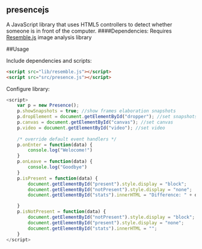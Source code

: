 ## presencejs

A JavaScript library that uses HTML5 controllers to detect whether someone is in front of the computer.
####Dependencies: 
Requires [Resemble.js](http://huddle.github.io/Resemble.js/) image analysis library

##Usage

Include dependencies and scripts:
```HTML
<script src="lib/resemble.js"></script>
<script src="src/presence.js"></script>
```
Configure library:
```javascript
<script>
    var p = new Presence();
    p.showSnapshots = true; //show frames elaboration snapshots
    p.dropElement = document.getElementById("dropper"); //set snapshots container
    p.canvas = document.getElementById("canvas"); //set canvas
    p.video = document.getElementById("video"); //set video
    
    /* override default event handlers */
    p.onEnter = function(data) {
        console.log("Welocome!")
    }
    p.onLeave = function(data) {
        console.log("Goodbye")
    }
    p.isPresent = function(data) {
        document.getElementById("present").style.display = "block";
        document.getElementById("notPresent").style.display = "none";
        document.getElementById("stats").innerHTML = "Difference: " + data.mismatch + "% Red: " + data.red + "% Blue:" + data.blue + "% Green:" + data.green + " Brightness: " + data.brightness + "%";

    }
    p.isNotPresent = function(data) {
        document.getElementById("notPresent").style.display = "block";
        document.getElementById("present").style.display = "none";
        document.getElementById("stats").innerHTML = "";
    }
</script>
```
